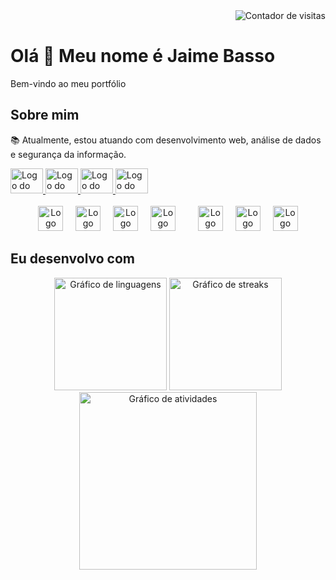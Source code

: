 <div align="right">
  <img src="https://profile-counter.glitch.me/jaimejunr/count.svg?" alt="Contador de visitas" />
</div>

<h1 align="left">Olá 👋 Meu nome é Jaime Basso</h1>

<p align="left">Bem-vindo ao meu portfólio</p>

<h2 align="left">Sobre mim</h2>

<p align="left">📚 Atualmente, estou atuando com desenvolvimento web, análise de dados e segurança da informação.</p>

<div align="left">
  <a href="https://www.linkedin.com/in/jaime-basso/" target="_blank">
    <img src="https://raw.githubusercontent.com/maurodesouza/profile-readme-generator/master/src/assets/icons/social/linkedin/default.svg" width="52" height="40" alt="Logo do LinkedIn" />
  </a>
  <a href="https://www.facebook.com/profile.php?id=100089484554276" target="_blank">
    <img src="https://raw.githubusercontent.com/maurodesouza/profile-readme-generator/master/src/assets/icons/social/facebook/default.svg" width="52" height="40" alt="Logo do Facebook" />
  </a>
  <a href="https://www.youtube.com/@Szkalebe" target="_blank">
    <img src="https://raw.githubusercontent.com/maurodesouza/profile-readme-generator/master/src/assets/icons/social/youtube/default.svg" width="52" height="40" alt="Logo do YouTube" />
  </a>
  <a href="mailto:jaimeodairbassojuniorjaime@gmail.com" target="_blank">
    <img src="https://raw.githubusercontent.com/maurodesouza/profile-readme-generator/master/src/assets/icons/social/gmail/default.svg" width="52" height="40" alt="Logo do Gmail" />
  </a>
</div>

<br clear="both">

<div align="center">
  <img src="https://cdn.jsdelivr.net/gh/devicons/devicon/icons/typescript/typescript-original.svg" height="40" alt="Logo do TypeScript" />
  <img width="12" />
  <img src="https://cdn.jsdelivr.net/gh/devicons/devicon/icons/javascript/javascript-original.svg" height="40" alt="Logo do JavaScript" />
  <img width="12" />
  <img src="https://cdn.jsdelivr.net/gh/devicons/devicon/icons/react/react-original.svg" height="40" alt="Logo do React" />
  <img width="12" />
  <img src="https://cdn.jsdelivr.net/gh/devicons/devicon/icons/html5/html5-original.svg" height="40" alt="Logo do HTML5" />
  <img width="12" />
  <img width="12" />
  <img src="https://cdn.jsdelivr.net/gh/devicons/devicon/icons/css3/css3-original.svg" height="40" alt="Logo do CSS3" />
  <img width="12" />
  <img src="https://cdn.jsdelivr.net/gh/devicons/devicon/icons/python/python-original.svg" height="40" alt="Logo do Python" />
  <img width="12" />
  <img src="https://cdn.jsdelivr.net/gh/devicons/devicon/icons/java/java-original.svg" height="40" alt="Logo do Java" />
</div>

<h2 align="left">Eu desenvolvo com</h2>

<div align="center">
  <img src="https://github-readme-stats.vercel.app/api/top-langs?username=jaimejunr&locale=pt-br&hide_title=false&layout=compact&card_width=320&langs_count=6&theme=dracula&hide_border=false&order=2" height="180" alt="Gráfico de linguagens" />
  <img src="https://streak-stats.demolab.com?user=jaimejunr&locale=pt-br&mode=weekly&theme=dracula&hide_border=false&border_radius=5&order=3" height="180" alt="Gráfico de streaks" />
  <img src="https://github-readme-activity-graph.vercel.app/graph?username=jaimejunr&radius=10&theme=dracula&area=true&order=5" height="284" alt="Gráfico de atividades" />
</div>

